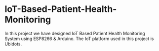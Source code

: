 # IoT-Based-Patient-Health-Monitoring
In this project we have designed IoT Based Patient Health Monitoring System using ESP8266 &amp; Arduino. The IoT platform used in this project is Ubidots.
